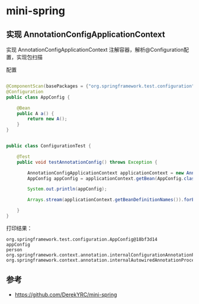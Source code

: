 # mini-spring

## 实现 AnnotationConfigApplicationContext

实现 AnnotationConfigApplicationContext 注解容器，解析@Configuration配置，实现包扫描

配置

```java

@ComponentScan(basePackages = {"org.springframework.test.configuration"})
@Configuration
public class AppConfig {

    @Bean
    public A a() {
        return new A();
    }
}
```

```java

public class ConfigurationTest {

    @Test
    public void testAnnotationConfig() throws Exception {

        AnnotationConfigApplicationContext applicationContext = new AnnotationConfigApplicationContext(AppConfig.class);
        AppConfig appConfig = applicationContext.getBean(AppConfig.class);

        System.out.println(appConfig);

        Arrays.stream(applicationContext.getBeanDefinitionNames()).forEach(System.out::println);

    }
}

```

打印结果：

```
org.springframework.test.configuration.AppConfig@18bf3d14
appConfig
person
org.springframework.context.annotation.internalConfigurationAnnotationProcessor
org.springframework.context.annotation.internalAutowiredAnnotationProcessor
```

## 参考

- https://github.com/DerekYRC/mini-spring 
